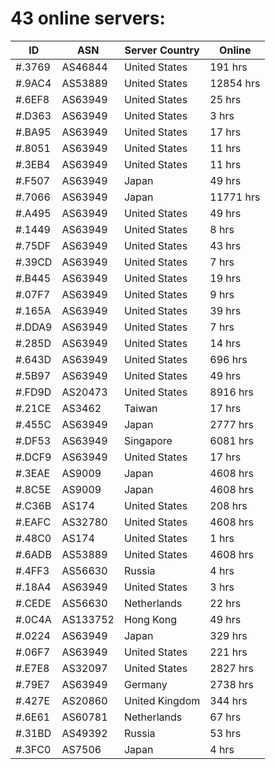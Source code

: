 # 43 online servers:

| ID | ASN | Server Country | Online |
| ------ | ------ | ------ | ------ |
| #.3769 | AS46844 | United States | 191 hrs |
| #.9AC4 | AS53889 | United States | 12854 hrs |
| #.6EF8 | AS63949 | United States | 25 hrs |
| #.D363 | AS63949 | United States | 3 hrs |
| #.BA95 | AS63949 | United States | 17 hrs |
| #.8051 | AS63949 | United States | 11 hrs |
| #.3EB4 | AS63949 | United States | 11 hrs |
| #.F507 | AS63949 | Japan | 49 hrs |
| #.7066 | AS63949 | Japan | 11771 hrs |
| #.A495 | AS63949 | United States | 49 hrs |
| #.1449 | AS63949 | United States | 8 hrs |
| #.75DF | AS63949 | United States | 43 hrs |
| #.39CD | AS63949 | United States | 7 hrs |
| #.B445 | AS63949 | United States | 19 hrs |
| #.07F7 | AS63949 | United States | 9 hrs |
| #.165A | AS63949 | United States | 39 hrs |
| #.DDA9 | AS63949 | United States | 7 hrs |
| #.285D | AS63949 | United States | 14 hrs |
| #.643D | AS63949 | United States | 696 hrs |
| #.5B97 | AS63949 | United States | 49 hrs |
| #.FD9D | AS20473 | United States | 8916 hrs |
| #.21CE | AS3462 | Taiwan | 17 hrs |
| #.455C | AS63949 | Japan | 2777 hrs |
| #.DF53 | AS63949 | Singapore | 6081 hrs |
| #.DCF9 | AS63949 | United States | 17 hrs |
| #.3EAE | AS9009 | Japan | 4608 hrs |
| #.8C5E | AS9009 | Japan | 4608 hrs |
| #.C36B | AS174 | United States | 208 hrs |
| #.EAFC | AS32780 | United States | 4608 hrs |
| #.48C0 | AS174 | United States | 1 hrs |
| #.6ADB | AS53889 | United States | 4608 hrs |
| #.4FF3 | AS56630 | Russia | 4 hrs |
| #.18A4 | AS63949 | United States | 3 hrs |
| #.CEDE | AS56630 | Netherlands | 22 hrs |
| #.0C4A | AS133752 | Hong Kong | 49 hrs |
| #.0224 | AS63949 | Japan | 329 hrs |
| #.06F7 | AS63949 | United States | 221 hrs |
| #.E7E8 | AS32097 | United States | 2827 hrs |
| #.79E7 | AS63949 | Germany | 2738 hrs |
| #.427E | AS20860 | United Kingdom | 344 hrs |
| #.6E61 | AS60781 | Netherlands | 67 hrs |
| #.31BD | AS49392 | Russia | 53 hrs |
| #.3FC0 | AS7506 | Japan | 4 hrs |

